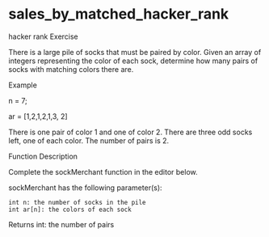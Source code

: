 # sales_by_matched_hacker_rank
hacker rank Exercise 

There is a large pile of socks that must be paired by color. Given an array of integers representing the color of each sock, determine how many pairs of socks with matching colors there are.

Example

n = 7; 

ar = [1,2,1,2,1,3, 2]

There is one pair of color 1 and one of color 2. There are three odd socks left, one of each color. The number of pairs is 2. 

Function Description

Complete the sockMerchant function in the editor below.

sockMerchant has the following parameter(s):

    int n: the number of socks in the pile
    int ar[n]: the colors of each sock

Returns
    int: the number of pairs
